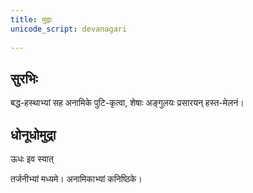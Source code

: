 ```yaml
---  
title: मुद्राः
unicode_script: devanagari  
  
---
```


## सुरभिः

बद्ध-हस्थाभ्यां सह अनामिके पुटि-कृत्वा, शेषाः अङ्गुलयः प्रसारयन् हस्त-मेलनं।

## धोनूधोमुद्रा

ऊधः इव स्यात्

तर्जनीभ्यां मध्यमे। अनामिकाभ्यां कनिष्ठिके।
